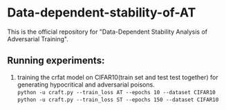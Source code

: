 # Data-dependent-stability-of-AT
This is the official repository for "Data-Dependent Stability Analysis of Adversarial Training".  
## Running experiments:  
1. training the crfat model on CIFAR10(train set and test test together) for generating hypocritical and adversarial poisons.  
```python -u craft.py --train_loss AT --epochs 10 --dataset CIFAR10```  
```python -u craft.py --train_loss ST --epochs 150 --dataset CIFAR10```
